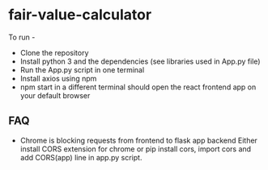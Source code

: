 # fair-value-calculator

To run - 
- Clone the repository
- Install python 3 and the dependencies (see libraries used in App.py file)
- Run the App.py script in one terminal
- Install axios using npm
- npm start in a different terminal should open the react frontend app on your default browser

## FAQ
- Chrome is blocking requests from frontend to flask app backend
  Either install CORS extension for chrome or pip install cors, import cors and add CORS(app) line in app.py script. 
